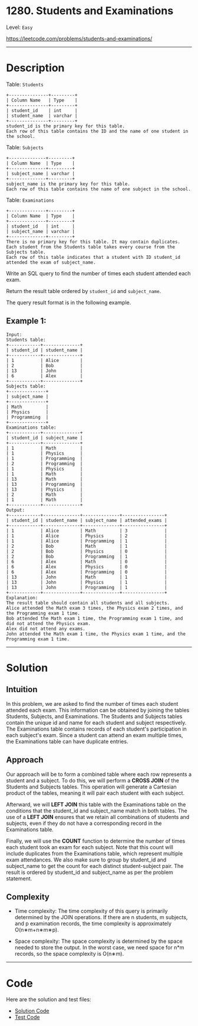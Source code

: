 # 1280. Students and Examinations

Level: `Easy`

https://leetcode.com/problems/students-and-examinations/

---

# Description

Table: `Students`

    +---------------+---------+
    | Column Name   | Type    |
    +---------------+---------+
    | student_id    | int     |
    | student_name  | varchar |
    +---------------+---------+
    student_id is the primary key for this table.
    Each row of this table contains the ID and the name of one student in the school.

Table: `Subjects`

    +--------------+---------+
    | Column Name  | Type    |
    +--------------+---------+
    | subject_name | varchar |
    +--------------+---------+
    subject_name is the primary key for this table.
    Each row of this table contains the name of one subject in the school.

Table: `Examinations`

    +--------------+---------+
    | Column Name  | Type    |
    +--------------+---------+
    | student_id   | int     |
    | subject_name | varchar |
    +--------------+---------+
    There is no primary key for this table. It may contain duplicates.
    Each student from the Students table takes every course from the Subjects table.
    Each row of this table indicates that a student with ID student_id attended the exam of subject_name.

Write an SQL query to find the number of times each student attended each exam.

Return the result table ordered by `student_id` and `subject_name`.

The query result format is in the following example.

## Example 1:

    Input:
    Students table:
    +------------+--------------+
    | student_id | student_name |
    +------------+--------------+
    | 1          | Alice        |
    | 2          | Bob          |
    | 13         | John         |
    | 6          | Alex         |
    +------------+--------------+
    Subjects table:
    +--------------+
    | subject_name |
    +--------------+
    | Math         |
    | Physics      |
    | Programming  |
    +--------------+
    Examinations table:
    +------------+--------------+
    | student_id | subject_name |
    +------------+--------------+
    | 1          | Math         |
    | 1          | Physics      |
    | 1          | Programming  |
    | 2          | Programming  |
    | 1          | Physics      |
    | 1          | Math         |
    | 13         | Math         |
    | 13         | Programming  |
    | 13         | Physics      |
    | 2          | Math         |
    | 1          | Math         |
    +------------+--------------+
    Output:
    +------------+--------------+--------------+----------------+
    | student_id | student_name | subject_name | attended_exams |
    +------------+--------------+--------------+----------------+
    | 1          | Alice        | Math         | 3              |
    | 1          | Alice        | Physics      | 2              |
    | 1          | Alice        | Programming  | 1              |
    | 2          | Bob          | Math         | 1              |
    | 2          | Bob          | Physics      | 0              |
    | 2          | Bob          | Programming  | 1              |
    | 6          | Alex         | Math         | 0              |
    | 6          | Alex         | Physics      | 0              |
    | 6          | Alex         | Programming  | 0              |
    | 13         | John         | Math         | 1              |
    | 13         | John         | Physics      | 1              |
    | 13         | John         | Programming  | 1              |
    +------------+--------------+--------------+----------------+
    Explanation:
    The result table should contain all students and all subjects.
    Alice attended the Math exam 3 times, the Physics exam 2 times, and the Programming exam 1 time.
    Bob attended the Math exam 1 time, the Programming exam 1 time, and did not attend the Physics exam.
    Alex did not attend any exams.
    John attended the Math exam 1 time, the Physics exam 1 time, and the Programming exam 1 time.

---

# Solution

## Intuition

In this problem, we are asked to find the number of times each student attended each exam. This information can be
obtained by joining the tables Students, Subjects, and Examinations. The Students and Subjects tables contain the unique
id and name for each student and subject respectively. The Examinations table contains records of each student's
participation in each subject's exam. Since a student can attend an exam multiple times, the Examinations table can have
duplicate entries.

## Approach

Our approach will be to form a combined table where each row represents a student and a subject. To do this, we will
perform a **CROSS JOIN** of the Students and Subjects tables. This operation will generate a Cartesian product of the
tables, meaning it will pair each student with each subject.

Afterward, we will **LEFT JOIN** this table with the Examinations table on the conditions that the student_id and
subject_name match in both tables. The use of a **LEFT JOIN** ensures that we retain all combinations of students and
subjects, even if they do not have a corresponding record in the Examinations table.

Finally, we will use the **COUNT** function to determine the number of times each student took an exam for each subject.
Note that this count will include duplicates from the Examinations table, which represent multiple exam attendances. We
also make sure to group by student_id and subject_name to get the count for each distinct student-subject pair. The
result is ordered by student_id and subject_name as per the problem statement.

## Complexity

- Time complexity:
  The time complexity of this query is primarily determined by the JOIN operations. If there are n students, m subjects,
  and p examination records, the time complexity is approximately O(n∗m+n∗m∗p).

- Space complexity:
  The space complexity is determined by the space needed to store the output. In the worst case, we need space for n*m
  records, so the space complexity is O(n∗m).

---

# Code

Here are the solution and test files:

- [Solution Code](./solution.sql)
- [Test Code](./solution_test.go)